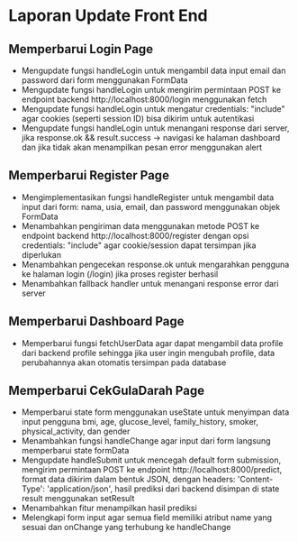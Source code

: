 # Laporan Update Front End

## Memperbarui Login Page
- Mengupdate fungsi handleLogin untuk mengambil data input email dan password dari form menggunakan FormData
- Mengupdate fungsi handleLogin untuk mengirim permintaan POST ke endpoint backend http://localhost:8000/login menggunakan fetch
- Mengupdate fungsi handleLogin untuk mengatur credentials: "include" agar cookies (seperti session ID) bisa dikirim untuk autentikasi
- Mengupdate fungsi handleLogin untuk menangani response dari server, jika response.ok && result.success → navigasi ke halaman dashboard dan jika tidak akan menampilkan pesan error menggunakan alert

## Memperbarui Register Page
- Mengimplementasikan fungsi handleRegister untuk mengambil data input dari form: nama, usia, email, dan password menggunakan objek FormData
- Menambahkan pengiriman data menggunakan metode POST ke endpoint backend http://localhost:8000/register dengan opsi credentials: "include" agar cookie/session dapat tersimpan jika diperlukan
- Menambahkan pengecekan response.ok untuk mengarahkan pengguna ke halaman login (/login) jika proses register berhasil
- Menambahkan fallback handler untuk menangani response error dari server

## Memperbarui Dashboard Page
- Memperbarui fungsi fetchUserData agar dapat mengambil data profile dari backend profile sehingga jika user ingin mengubah profile, data perubahannya akan otomatis tersimpan pada database

## Memperbarui CekGulaDarah Page
- Memperbarui state form menggunakan useState untuk menyimpan data input pengguna bmi, age, glucose_level, family_history, smoker, physical_activity, dan gender
- Menambahkan fungsi handleChange agar input dari form langsung memperbarui state formData
- Mengupdate handleSubmit untuk mencegah default form submission, mengirim permintaan POST ke endpoint http://localhost:8000/predict, format data dikirim dalam bentuk JSON, dengan headers: 'Content-Type': 'application/json', hasil prediksi dari backend disimpan di state result menggunakan setResult
- Menambahkan fitur menampilkan hasil prediksi
- Melengkapi form input agar semua field memiliki atribut name yang sesuai dan onChange yang terhubung ke handleChange
